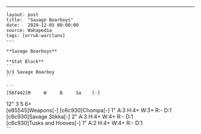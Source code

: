 ---
    layout: post
    title:  "Savage Boarboys"
    date:   2020-12-05 00:00:00
    source: Wahapedia
    tags: [orruk-warclans]
    ---
    
    **Savage Boarboys**
    
    **Stat Block**
    ```
    3/3 Savage Boarboy
    ```
    
    ```
    [56f442]M     W     B     Sa    [-]
12"   3     5     6+    
[e85545]Weapons[-]
[c6c930]Chompa[-]
1"     A:3    H:4+   W:3+   R:-    D:1   
[c6c930]Savage Stikka[-]
2"     A:3    H:4+   W:4+   R:-    D:1   
[c6c930]Tusks and Hooves[-]
1"     A:2    H:4+   W:4+   R:-    D:1   
    ```
    
    
    